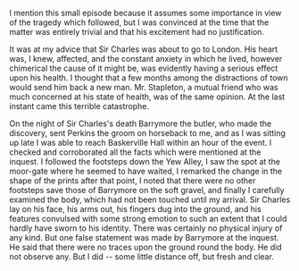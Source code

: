 I mention this small episode because it assumes some importance in view
of the tragedy which followed, but I was convinced at the time that the
matter was entirely trivial and that his excitement had no
justification.

It was at my advice that Sir Charles was about to go to London. His
heart was, I knew, affected, and the constant anxiety in which he lived,
however chimerical the cause of it might be, was evidently having a
serious effect upon his health. I thought that a few months among the
distractions of town would send him back a new man. Mr. Stapleton, a
mutual friend who was much concerned at his state of health, was of the
same opinion. At the last instant came this terrible catastrophe.

On the night of Sir Charles's death Barrymore the butler, who made
the discovery, sent Perkins the groom on horseback to me, and as I was
sitting up late I was able to reach Baskerville Hall within an hour of
the event. I checked and corroborated all the facts which were mentioned
at the inquest. I followed the footsteps down the Yew Alley, I saw the
spot at the moor-gate where he seemed to have waited, I remarked the
change in the shape of the prints after that point, I noted that there
were no other footsteps save those of Barrymore on the soft gravel, and
finally I carefully examined the body, which had not been touched until
my arrival. Sir Charles lay on his face, his arms out, his fingers dug
into the ground, and his features convulsed with some strong emotion to
such an extent that I could hardly have sworn to his identity. There was
certainly no physical injury of any kind. But one false statement was
made by Barrymore at the inquest. He said that there were no traces upon
the ground round the body. He did not observe any. But I did -- some
little distance off, but fresh and clear.

